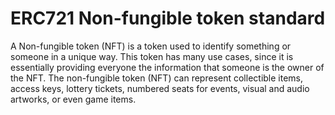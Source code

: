 # ERC721 Non-fungible token standard

A Non-fungible token (NFT) is a token used to identify something or someone in a unique way.
This token has many use cases, since it is essentially providing everyone the information that someone is the owner of the NFT.
The non-fungible token (NFT) can represent collectible items, access keys, lottery tickets, numbered seats for events, visual and audio artworks, or even game items.
